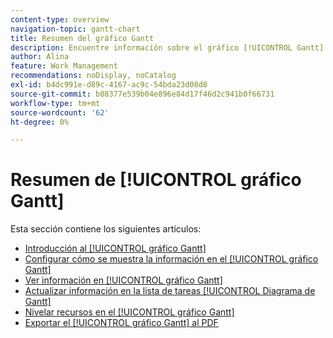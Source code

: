 ```yaml
---
content-type: overview
navigation-topic: gantt-chart
title: Resumen del gráfico Gantt
description: Encuentre información sobre el gráfico [!UICONTROL Gantt] en los siguientes artículos.
author: Alina
feature: Work Management
recommendations: noDisplay, noCatalog
exl-id: b4dc991e-d89c-4167-ac9c-54bda23d08d8
source-git-commit: b08377e539b04e896e84d17f46d2c941b0f66731
workflow-type: tm+mt
source-wordcount: '62'
ht-degree: 0%

---
```


# Resumen de [!UICONTROL gráfico Gantt]

Esta sección contiene los siguientes artículos:

* [Introducción al [!UICONTROL gráfico Gantt]](../../../manage-work/gantt-chart/use-the-gantt-chart/get-started-with-gantt.md)
* [Configurar cómo se muestra la información en el [!UICONTROL gráfico Gantt]](../../../manage-work/gantt-chart/use-the-gantt-chart/configure-info-on-gantt-chart.md)
* [Ver información en [!UICONTROL gráfico Gantt]](../../../manage-work/gantt-chart/use-the-gantt-chart/view-info-in-gantt.md)
* [Actualizar información en la lista de tareas [!UICONTROL Diagrama de Gantt]](../../../manage-work/gantt-chart/use-the-gantt-chart/update-info-task-list-gantt.md)
* [Nivelar recursos en el [!UICONTROL gráfico Gantt]](../../../manage-work/gantt-chart/use-the-gantt-chart/level-resources-in-gantt.md)
* [Exportar el [!UICONTROL gráfico Gantt] al PDF](../../../manage-work/gantt-chart/use-the-gantt-chart/export-gantt-chart-to-pdf.md)
